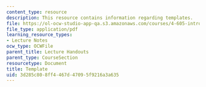 ```yaml
---
content_type: resource
description: This resource contains information regarding templates.
file: https://ol-ocw-studio-app-qa.s3.amazonaws.com/courses/4-605-introduction-to-the-history-and-theory-of-architecture-spring-2012/3d285c808ff4467d47095f9216a3a635_MIT4_605S12_lec_note_temp.pdf
file_type: application/pdf
learning_resource_types:
- Lecture Notes
ocw_type: OCWFile
parent_title: Lecture Handouts
parent_type: CourseSection
resourcetype: Document
title: Template
uid: 3d285c80-8ff4-467d-4709-5f9216a3a635
---
```

